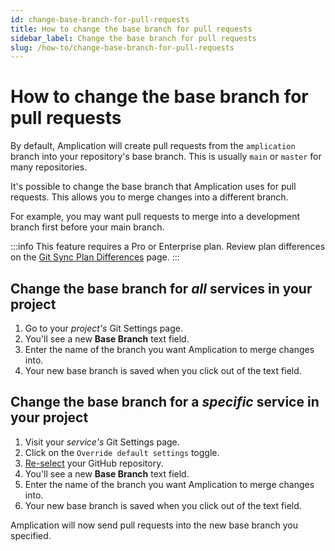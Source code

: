 ```yaml
---
id: change-base-branch-for-pull-requests
title: How to change the base branch for pull requests
sidebar_label: Change the base branch for pull requests
slug: /how-to/change-base-branch-for-pull-requests
---
```


# How to change the base branch for pull requests 

By default, Amplication will create pull requests from the `amplication` branch into your repository's base branch.
This is usually `main` or `master` for many repositories. 

It's possible to change the base branch that Amplication uses for pull requests.
This allows you to merge changes into a different branch.

For example, you may want pull requests to merge into a development branch first before your main branch.

:::info
This feature requires a Pro or Enterprise plan.
Review plan differences on the [Git Sync Plan Differences](sync-with-git-differences-between-plans) page.
:::

## Change the base branch for _all_ services in your project

1. Go to your _project's_ Git Settings page.
2. You'll see a new **Base Branch** text field.  
3. Enter the name of the branch you want Amplication to merge changes into.
4. Your new base branch is saved when you click out of the text field.

## Change the base branch for a _specific_ service in your project

1. Visit your _service's_ Git Settings page.  
2. Click on the `Override default settings` toggle.
3. [Re-select](#select-your-repository) your GitHub repository.
4. You'll see a new **Base Branch** text field.
5. Enter the name of the branch you want Amplication to merge changes into.
6. Your new base branch is saved when you click out of the text field.

Amplication will now send pull requests into the new base branch you specified.
